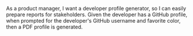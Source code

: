 As a product manager, I want a developer profile generator, so I can easily prepare reports for stakeholders. 
Given the developer has a GitHub profile, when prompted for the developer's GitHub username and favorite color, then a PDF profile is generated.

